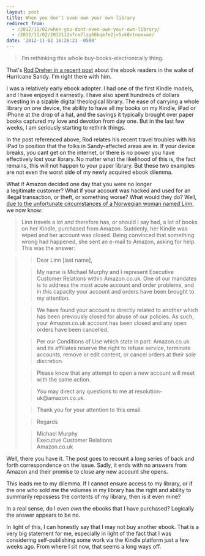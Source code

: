 ```yaml
---
layout: post
title: When you don't even own your own library
redirect_from: 
  - /2012/11/02/when-you-dont-even-own-your-own-library/
  - /2012/11/02/2012112xfcm7lzg68bqefe2jv5vk8ntnoexae/
date: '2012-11-02 16:26:21 -0500'
---
```

<blockquote>I’m rethinking this whole buy-books-electronically thing.</p></blockquote>
<p>That's <a href="http://www.theamericanconservative.com/dreher/how-you-like-that-kindle-now/">Rod Dreher in a recent post</a> about the ebook readers in the wake of Hurricane Sandy. I'm right there with him.</p>
<p>I was a relatively early ebook adopter. I had one of the first Kindle models, and I have enjoyed it earnestly. I have also spent hundreds of dollars investing in a sizable digital theological library. The ease of carrying a whole library on one device, the ability to have all my books on my Kindle, iPad or iPhone at the drop of a hat, and the savings it typically brought over paper books captured my love and devotion from day one. But in the last few weeks, I am seriously starting to rethink things.</p>
<p>In the post referenced above, Rod relates his recent travel troubles with his iPad to position that the folks in Sandy-affected areas are in. If your device breaks, you cant get on the internet, or there is no power you have effectively lost your library. No matter what the likelihood of this is, the fact remains, this will not happen to your paper&nbsp;library.  But these two examples are not even the worst side of my newly acquired ebook dilemma.</p>
<p>What if Amazon decided one day that you were no longer a&nbsp;legitimate&nbsp;customer? What if your account was hacked and used for an illegal transaction, or theft, or something worse? What would they do? Well, <a href="#">due to the unfortunate circumstances of a Norwegian woman named Linn</a>, we now know:</p></p>
<blockquote><p>Linn travels a lot and therefore has, or should I say had, a lot of books on her Kindle, purchased from Amazon. Suddenly, her Kindle was wiped and her account was closed. Being convinced that something wrong had happened, she sent an e-mail to Amazon, asking for help. This was the answer:</p></blockquote>
<blockquote><blockquote>Dear Linn [last name],</p></blockquote>
<blockquote><p>My name is Michael Murphy and I represent Executive Customer Relations within Amazon.co.uk. One of our mandates is to address the most acute account and order problems, and in this capacity your account and orders have been brought to my attention.</p></blockquote>
<blockquote><p>We have found your account is directly related to another which has been previously closed for abuse of our policies. As such, your Amazon.co.uk account has been closed and any open orders have been cancelled.</p></blockquote>
<blockquote><p>Per our Conditions of Use which state in part: Amazon.co.uk and its affiliates reserve the right to refuse service, terminate accounts, remove or edit content, or cancel orders at their sole discretion.</p></blockquote>
<blockquote><p>Please know that any attempt to open a new account will meet with the same action.</p></blockquote>
<blockquote><p>You may direct any questions to me at resolution-uk@amazon.co.uk.</p></blockquote>
<blockquote><p>Thank you for your attention to this email.</p></blockquote>
<blockquote><p>Regards</p></blockquote>
<blockquote><p>Michael Murphy<br>Executive Customer Relations<br>Amazon.co.uk</p></blockquote>
</blockquote>
<p>Well, there you have it. The post goes to recount a long series of back and forth correspondence on the issue. Sadly, it ends with no answers from Amazon and their promise to close any new account she opens.</p>
<p>This leads me to my dilemma. If I cannot ensure access to my library, or if the one who sold me the volumes in my library has the right and&nbsp;ability&nbsp;to summarily&nbsp;repossess&nbsp;the contents of my library, then is it even mine?</p>
<p>In a real sense, do I even <em>own</em> the ebooks that I have purchased? Logically the answer appears to be no.</p>
<p>In light of this, I can honestly say that I may not buy another ebook. That is a very big statement for me, especially in light of the fact that I was considering self-publishing some work via the Kindle platform just a few weeks ago. From where I sit now, that seems a long ways off.</p>
